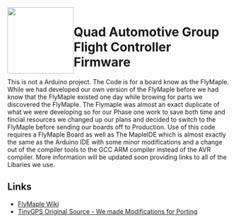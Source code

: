<div style='float: left'><img src='http://www.dfrobot.com/wiki/images/4/42/DFR0188_FlyMaple.jpg' width=150 height=150 /></div>
<h1>Quad Automotive Group Flight Controller Firmware</h1>
This is not a Arduino project. The Code is for a board know as the FlyMaple. While we had developed our own version of the FlyMaple before we had know that the FlyMaple existed one day while browing for parts we discovered the FlyMaple. The Flymaple was almost an exact duplicate of what we were developing so for our Phase one work to save both time and fincial resources we changed up our plans and decided to switch to the FlyMaple before sending our boards off to Production. Use of this code requires a FlyMaple Board as well as The MapleIDE which is almost exactly the same as the Arduino IDE with some minor modifications and a change out of the compiler tools to the GCC ARM compiler instead of the AVR compiler. More information will be updated soon providing links to all of the Libaries we use. 

<h2>Links</h2>
<ul>
<li><a href='http://www.dfrobot.com/wiki/index.php?title=Flymaple_V1.1%28SKU:DFR0188%29'>FlyMaple Wiki</a></li>
<li><a href='http://arduiniana.org/libraries/tinygps/'>TinyGPS Original Source - We made Modifications for Porting</a></li>
</ul>

